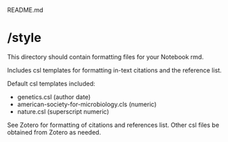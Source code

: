 README.md

# /style

This directory should contain formatting files for your Notebook rmd.

Includes csl templates for formatting in-text citations and the reference list.

Default csl templates included:  
- genetics.csl  (author date)
- american-society-for-microbiology.cls (numeric)
- nature.csl (superscript numeric)

See Zotero for formatting of citations and references list.
Other csl files be obtained from Zotero as needed. 
